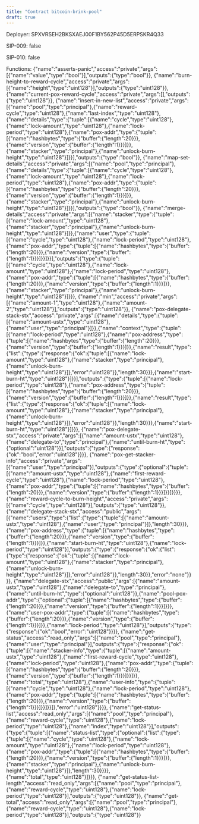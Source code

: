 ```yaml
---
title: "Contract bitcoin-brink-pool"
draft: true
---
```

Deployer: SPXVRSEH2BKSXAEJ00F1BY562P45D5ERPSKR4Q33

SIP-009: false

SIP-010: false

Functions:
{"name":"asserts-panic","access":"private","args":[{"name":"value","type":"bool"}],"outputs":{"type":"bool"}}, {"name":"burn-height-to-reward-cycle","access":"private","args":[{"name":"height","type":"uint128"}],"outputs":{"type":"uint128"}}, {"name":"current-pox-reward-cycle","access":"private","args":[],"outputs":{"type":"uint128"}}, {"name":"insert-in-new-list","access":"private","args":[{"name":"pool","type":"principal"},{"name":"reward-cycle","type":"uint128"},{"name":"last-index","type":"uint128"},{"name":"details","type":{"tuple":[{"name":"cycle","type":"uint128"},{"name":"lock-amount","type":"uint128"},{"name":"lock-period","type":"uint128"},{"name":"pox-addr","type":{"tuple":[{"name":"hashbytes","type":{"buffer":{"length":20}}},{"name":"version","type":{"buffer":{"length":1}}}]}},{"name":"stacker","type":"principal"},{"name":"unlock-burn-height","type":"uint128"}]}}],"outputs":{"type":"bool"}}, {"name":"map-set-details","access":"private","args":[{"name":"pool","type":"principal"},{"name":"details","type":{"tuple":[{"name":"cycle","type":"uint128"},{"name":"lock-amount","type":"uint128"},{"name":"lock-period","type":"uint128"},{"name":"pox-addr","type":{"tuple":[{"name":"hashbytes","type":{"buffer":{"length":20}}},{"name":"version","type":{"buffer":{"length":1}}}]}},{"name":"stacker","type":"principal"},{"name":"unlock-burn-height","type":"uint128"}]}}],"outputs":{"type":"bool"}}, {"name":"merge-details","access":"private","args":[{"name":"stacker","type":{"tuple":[{"name":"lock-amount","type":"uint128"},{"name":"stacker","type":"principal"},{"name":"unlock-burn-height","type":"uint128"}]}},{"name":"user","type":{"tuple":[{"name":"cycle","type":"uint128"},{"name":"lock-period","type":"uint128"},{"name":"pox-addr","type":{"tuple":[{"name":"hashbytes","type":{"buffer":{"length":20}}},{"name":"version","type":{"buffer":{"length":1}}}]}}]}}],"outputs":{"type":{"tuple":[{"name":"cycle","type":"uint128"},{"name":"lock-amount","type":"uint128"},{"name":"lock-period","type":"uint128"},{"name":"pox-addr","type":{"tuple":[{"name":"hashbytes","type":{"buffer":{"length":20}}},{"name":"version","type":{"buffer":{"length":1}}}]}},{"name":"stacker","type":"principal"},{"name":"unlock-burn-height","type":"uint128"}]}}}, {"name":"min","access":"private","args":[{"name":"amount-1","type":"uint128"},{"name":"amount-2","type":"uint128"}],"outputs":{"type":"uint128"}}, {"name":"pox-delegate-stack-stx","access":"private","args":[{"name":"details","type":{"tuple":[{"name":"amount-ustx","type":"uint128"},{"name":"user","type":"principal"}]}},{"name":"context","type":{"tuple":[{"name":"lock-period","type":"uint128"},{"name":"pox-address","type":{"tuple":[{"name":"hashbytes","type":{"buffer":{"length":20}}},{"name":"version","type":{"buffer":{"length":1}}}]}},{"name":"result","type":{"list":{"type":{"response":{"ok":{"tuple":[{"name":"lock-amount","type":"uint128"},{"name":"stacker","type":"principal"},{"name":"unlock-burn-height","type":"uint128"}]},"error":"uint128"}},"length":30}}},{"name":"start-burn-ht","type":"uint128"}]}}],"outputs":{"type":{"tuple":[{"name":"lock-period","type":"uint128"},{"name":"pox-address","type":{"tuple":[{"name":"hashbytes","type":{"buffer":{"length":20}}},{"name":"version","type":{"buffer":{"length":1}}}]}},{"name":"result","type":{"list":{"type":{"response":{"ok":{"tuple":[{"name":"lock-amount","type":"uint128"},{"name":"stacker","type":"principal"},{"name":"unlock-burn-height","type":"uint128"}]},"error":"uint128"}},"length":30}}},{"name":"start-burn-ht","type":"uint128"}]}}}, {"name":"pox-delegate-stx","access":"private","args":[{"name":"amount-ustx","type":"uint128"},{"name":"delegate-to","type":"principal"},{"name":"until-burn-ht","type":{"optional":"uint128"}}],"outputs":{"type":{"response":{"ok":"bool","error":"uint128"}}}}, {"name":"pox-get-stacker-info","access":"private","args":[{"name":"user","type":"principal"}],"outputs":{"type":{"optional":{"tuple":[{"name":"amount-ustx","type":"uint128"},{"name":"first-reward-cycle","type":"uint128"},{"name":"lock-period","type":"uint128"},{"name":"pox-addr","type":{"tuple":[{"name":"hashbytes","type":{"buffer":{"length":20}}},{"name":"version","type":{"buffer":{"length":1}}}]}}]}}}}, {"name":"reward-cycle-to-burn-height","access":"private","args":[{"name":"cycle","type":"uint128"}],"outputs":{"type":"uint128"}}, {"name":"delegate-stack-stx","access":"public","args":[{"name":"users","type":{"list":{"type":{"tuple":[{"name":"amount-ustx","type":"uint128"},{"name":"user","type":"principal"}]},"length":30}}},{"name":"pox-address","type":{"tuple":[{"name":"hashbytes","type":{"buffer":{"length":20}}},{"name":"version","type":{"buffer":{"length":1}}}]}},{"name":"start-burn-ht","type":"uint128"},{"name":"lock-period","type":"uint128"}],"outputs":{"type":{"response":{"ok":{"list":{"type":{"response":{"ok":{"tuple":[{"name":"lock-amount","type":"uint128"},{"name":"stacker","type":"principal"},{"name":"unlock-burn-height","type":"uint128"}]},"error":"uint128"}},"length":30}},"error":"none"}}}}, {"name":"delegate-stx","access":"public","args":[{"name":"amount-ustx","type":"uint128"},{"name":"delegate-to","type":"principal"},{"name":"until-burn-ht","type":{"optional":"uint128"}},{"name":"pool-pox-addr","type":{"optional":{"tuple":[{"name":"hashbytes","type":{"buffer":{"length":20}}},{"name":"version","type":{"buffer":{"length":1}}}]}}},{"name":"user-pox-addr","type":{"tuple":[{"name":"hashbytes","type":{"buffer":{"length":20}}},{"name":"version","type":{"buffer":{"length":1}}}]}},{"name":"lock-period","type":"uint128"}],"outputs":{"type":{"response":{"ok":"bool","error":"uint128"}}}}, {"name":"get-status","access":"read_only","args":[{"name":"pool","type":"principal"},{"name":"user","type":"principal"}],"outputs":{"type":{"response":{"ok":{"tuple":[{"name":"stacker-info","type":{"tuple":[{"name":"amount-ustx","type":"uint128"},{"name":"first-reward-cycle","type":"uint128"},{"name":"lock-period","type":"uint128"},{"name":"pox-addr","type":{"tuple":[{"name":"hashbytes","type":{"buffer":{"length":20}}},{"name":"version","type":{"buffer":{"length":1}}}]}}]}},{"name":"total","type":"uint128"},{"name":"user-info","type":{"tuple":[{"name":"cycle","type":"uint128"},{"name":"lock-period","type":"uint128"},{"name":"pox-addr","type":{"tuple":[{"name":"hashbytes","type":{"buffer":{"length":20}}},{"name":"version","type":{"buffer":{"length":1}}}]}}]}}]},"error":"uint128"}}}}, {"name":"get-status-list","access":"read_only","args":[{"name":"pool","type":"principal"},{"name":"reward-cycle","type":"uint128"},{"name":"lock-period","type":"uint128"},{"name":"index","type":"uint128"}],"outputs":{"type":{"tuple":[{"name":"status-list","type":{"optional":{"list":{"type":{"tuple":[{"name":"cycle","type":"uint128"},{"name":"lock-amount","type":"uint128"},{"name":"lock-period","type":"uint128"},{"name":"pox-addr","type":{"tuple":[{"name":"hashbytes","type":{"buffer":{"length":20}}},{"name":"version","type":{"buffer":{"length":1}}}]}},{"name":"stacker","type":"principal"},{"name":"unlock-burn-height","type":"uint128"}]},"length":30}}}},{"name":"total","type":"uint128"}]}}}, {"name":"get-status-list-length","access":"read_only","args":[{"name":"pool","type":"principal"},{"name":"reward-cycle","type":"uint128"},{"name":"lock-period","type":"uint128"}],"outputs":{"type":"uint128"}}, {"name":"get-total","access":"read_only","args":[{"name":"pool","type":"principal"},{"name":"reward-cycle","type":"uint128"},{"name":"lock-period","type":"uint128"}],"outputs":{"type":"uint128"}}
